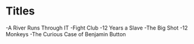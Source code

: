 # Titles
-A River Runs Through IT
-Fight Club
-12 Years a Slave
-The Big Shot
-12 Monkeys
-The Curious Case of Benjamin Button
